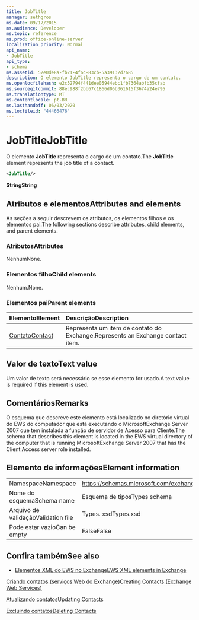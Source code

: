 ```yaml
---
title: JobTitle
manager: sethgros
ms.date: 09/17/2015
ms.audience: Developer
ms.topic: reference
ms.prod: office-online-server
localization_priority: Normal
api_name:
- JobTitle
api_type:
- schema
ms.assetid: 52e0de8a-fb21-4f6c-83cb-5a39132d7685
description: O elemento JobTitle representa o cargo de um contato.
ms.openlocfilehash: e2c52794f441dee05944ebc1fb7364abfb35cfab
ms.sourcegitcommit: 88ec988f2bb67c1866d06b361615f3674a24e795
ms.translationtype: MT
ms.contentlocale: pt-BR
ms.lasthandoff: 06/03/2020
ms.locfileid: "44466476"
---
```

# <a name="jobtitle"></a><span data-ttu-id="f8bdc-103">JobTitle</span><span class="sxs-lookup"><span data-stu-id="f8bdc-103">JobTitle</span></span>

<span data-ttu-id="f8bdc-104">O elemento **JobTitle** representa o cargo de um contato.</span><span class="sxs-lookup"><span data-stu-id="f8bdc-104">The **JobTitle** element represents the job title of a contact.</span></span> 
  
```xml
<JobTitle/>
```

 <span data-ttu-id="f8bdc-105">**String**</span><span class="sxs-lookup"><span data-stu-id="f8bdc-105">**String**</span></span>
## <a name="attributes-and-elements"></a><span data-ttu-id="f8bdc-106">Atributos e elementos</span><span class="sxs-lookup"><span data-stu-id="f8bdc-106">Attributes and elements</span></span>

<span data-ttu-id="f8bdc-107">As seções a seguir descrevem os atributos, os elementos filhos e os elementos pai.</span><span class="sxs-lookup"><span data-stu-id="f8bdc-107">The following sections describe attributes, child elements, and parent elements.</span></span>
  
### <a name="attributes"></a><span data-ttu-id="f8bdc-108">Atributos</span><span class="sxs-lookup"><span data-stu-id="f8bdc-108">Attributes</span></span>

<span data-ttu-id="f8bdc-109">Nenhum</span><span class="sxs-lookup"><span data-stu-id="f8bdc-109">None.</span></span>
  
### <a name="child-elements"></a><span data-ttu-id="f8bdc-110">Elementos filho</span><span class="sxs-lookup"><span data-stu-id="f8bdc-110">Child elements</span></span>

<span data-ttu-id="f8bdc-111">Nenhum.</span><span class="sxs-lookup"><span data-stu-id="f8bdc-111">None.</span></span>
  
### <a name="parent-elements"></a><span data-ttu-id="f8bdc-112">Elementos pai</span><span class="sxs-lookup"><span data-stu-id="f8bdc-112">Parent elements</span></span>

|<span data-ttu-id="f8bdc-113">**Elemento**</span><span class="sxs-lookup"><span data-stu-id="f8bdc-113">**Element**</span></span>|<span data-ttu-id="f8bdc-114">**Descrição**</span><span class="sxs-lookup"><span data-stu-id="f8bdc-114">**Description**</span></span>|
|:-----|:-----|
|[<span data-ttu-id="f8bdc-115">Contato</span><span class="sxs-lookup"><span data-stu-id="f8bdc-115">Contact</span></span>](contact.md) <br/> |<span data-ttu-id="f8bdc-116">Representa um item de contato do Exchange.</span><span class="sxs-lookup"><span data-stu-id="f8bdc-116">Represents an Exchange contact item.</span></span>  <br/> |
   
## <a name="text-value"></a><span data-ttu-id="f8bdc-117">Valor de texto</span><span class="sxs-lookup"><span data-stu-id="f8bdc-117">Text value</span></span>

<span data-ttu-id="f8bdc-118">Um valor de texto será necessário se esse elemento for usado.</span><span class="sxs-lookup"><span data-stu-id="f8bdc-118">A text value is required if this element is used.</span></span>
  
## <a name="remarks"></a><span data-ttu-id="f8bdc-119">Comentários</span><span class="sxs-lookup"><span data-stu-id="f8bdc-119">Remarks</span></span>

<span data-ttu-id="f8bdc-120">O esquema que descreve este elemento está localizado no diretório virtual do EWS do computador que está executando o MicrosoftExchange Server 2007 que tem instalada a função de servidor de Acesso para Cliente.</span><span class="sxs-lookup"><span data-stu-id="f8bdc-120">The schema that describes this element is located in the EWS virtual directory of the computer that is running MicrosoftExchange Server 2007 that has the Client Access server role installed.</span></span>
  
## <a name="element-information"></a><span data-ttu-id="f8bdc-121">Elemento de informações</span><span class="sxs-lookup"><span data-stu-id="f8bdc-121">Element information</span></span>

|||
|:-----|:-----|
|<span data-ttu-id="f8bdc-122">Namespace</span><span class="sxs-lookup"><span data-stu-id="f8bdc-122">Namespace</span></span>  <br/> |https://schemas.microsoft.com/exchange/services/2006/types  <br/> |
|<span data-ttu-id="f8bdc-123">Nome do esquema</span><span class="sxs-lookup"><span data-stu-id="f8bdc-123">Schema name</span></span>  <br/> |<span data-ttu-id="f8bdc-124">Esquema de tipos</span><span class="sxs-lookup"><span data-stu-id="f8bdc-124">Types schema</span></span>  <br/> |
|<span data-ttu-id="f8bdc-125">Arquivo de validação</span><span class="sxs-lookup"><span data-stu-id="f8bdc-125">Validation file</span></span>  <br/> |<span data-ttu-id="f8bdc-126">Types. xsd</span><span class="sxs-lookup"><span data-stu-id="f8bdc-126">Types.xsd</span></span>  <br/> |
|<span data-ttu-id="f8bdc-127">Pode estar vazio</span><span class="sxs-lookup"><span data-stu-id="f8bdc-127">Can be empty</span></span>  <br/> |<span data-ttu-id="f8bdc-128">False</span><span class="sxs-lookup"><span data-stu-id="f8bdc-128">False</span></span>  <br/> |
   
## <a name="see-also"></a><span data-ttu-id="f8bdc-129">Confira também</span><span class="sxs-lookup"><span data-stu-id="f8bdc-129">See also</span></span>



- [<span data-ttu-id="f8bdc-130">Elementos XML do EWS no Exchange</span><span class="sxs-lookup"><span data-stu-id="f8bdc-130">EWS XML elements in Exchange</span></span>](ews-xml-elements-in-exchange.md)


[<span data-ttu-id="f8bdc-131">Criando contatos (serviços Web do Exchange)</span><span class="sxs-lookup"><span data-stu-id="f8bdc-131">Creating Contacts (Exchange Web Services)</span></span>](https://msdn.microsoft.com/library/4845917e-70d1-481c-bbd7-011ec6571789%28Office.15%29.aspx)
  
[<span data-ttu-id="f8bdc-132">Atualizando contatos</span><span class="sxs-lookup"><span data-stu-id="f8bdc-132">Updating Contacts</span></span>](https://msdn.microsoft.com/library/9a865953-b94a-4229-b632-2dee433314be%28Office.15%29.aspx)
  
[<span data-ttu-id="f8bdc-133">Excluindo contatos</span><span class="sxs-lookup"><span data-stu-id="f8bdc-133">Deleting Contacts</span></span>](https://msdn.microsoft.com/library/fcc3dc84-cd3e-455e-a1a7-ae6921c9b588%28Office.15%29.aspx)

